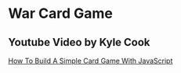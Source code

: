 # War Card Game

## Youtube Video by Kyle Cook

[How To Build A Simple Card Game With JavaScript](https://youtu.be/NxRwIZWjLtE)

